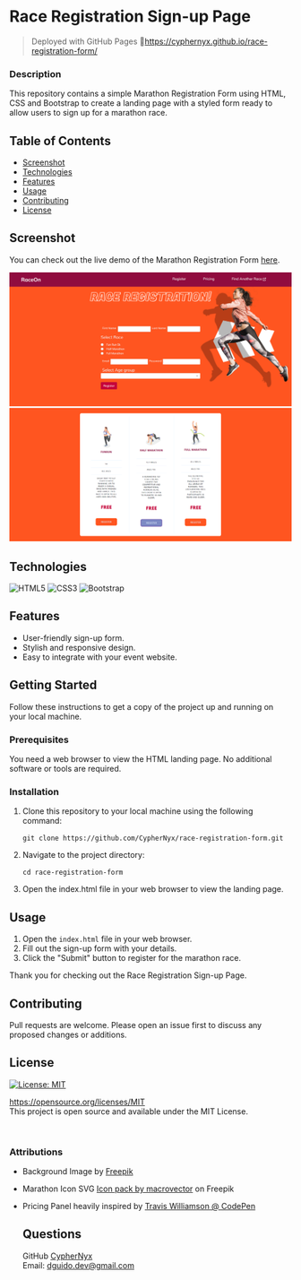 # Race Registration Sign-up Page
> Deployed with GitHub Pages 🔗https://cyphernyx.github.io/race-registration-form/

### Description

This repository contains a simple Marathon Registration Form using HTML, CSS and Bootstrap to create a landing page with a styled form ready to allow users to sign up for a marathon race.

## Table of Contents

- [Screenshot](#screenshot)
- [Technologies](#technologies)
- [Features](#features)
- [Usage](#usage)
- [Contributing](#contributing)
- [License](#license)

## Screenshot

You can check out the live demo of the Marathon Registration Form [here](https://cyphernyx.github.io/race-registration-form/).

![Marathon Race Sign-up Page](./assets/screencapture-cyphernyx-github-io-race-registration-form-2023-10-31-22_38_15.png)
![Pricing Panel](./assets/screencapture-127-0-0-1-5500-pricing-html-2023-11-03-23_51_27.png)

## Technologies
![HTML5](https://img.shields.io/badge/HTML5-%23E34F26.svg?style=for-the-badge&logo=html5&logoColor=white)
![CSS3](https://img.shields.io/badge/CSS3-%231572B6.svg?style=for-the-badge&logo=css3&logoColor=white)
![Bootstrap](https://img.shields.io/badge/Bootstrap-%23563D7C.svg?style=for-the-badge&logo=bootstrap&logoColor=white)




## Features

- User-friendly sign-up form.
- Stylish and responsive design.
- Easy to integrate with your event website.

## Getting Started

Follow these instructions to get a copy of the project up and running on your local machine.

### Prerequisites

You need a web browser to view the HTML landing page. No additional software or tools are required.

### Installation

1. Clone this repository to your local machine using the following command:

   ```shell
   git clone https://github.com/CypherNyx/race-registration-form.git

2. Navigate to the project directory:

     ```shell
    cd race-registration-form

3. Open the index.html file in your web browser to view the landing page.

## Usage

1. Open the `index.html` file in your web browser.
2. Fill out the sign-up form with your details.
3. Click the "Submit" button to register for the marathon race.

Thank you for checking out the Race Registration Sign-up Page.

## Contributing
Pull requests are welcome. Please open an issue first to discuss any proposed changes or additions.
<br>

## License
[![License: MIT](https://img.shields.io/badge/License-MIT-yellow.svg)](https://opensource.org/licenses/MIT)
  
  https://opensource.org/licenses/MIT <br> 
  This project is open source and available under the MIT License.

<br>

### Attributions

- Background Image by <a href="https://www.freepik.com/free-psd/running-shoes-banner-template_10244684.htm#from_view=detail_serie" target="_blank">Freepik</a>
- Marathon Icon SVG <a href="https://www.freepik.com/free-vector/marathon-runners-isometric-icons-set-running-athletes-sports-equipment-isolated-vector-illustration_58596498.htm#page=2&query=running%20icons&position=15&from_view=search&track=ais" target="_blank">Icon pack by macrovector</a> on Freepik
- Pricing Panel heavily inspired by <a href="https://codepen.io/travisw/pen/EvbKwd" target="_blank">Travis Williamson @ CodePen</a>

  ## Questions
  GitHub [CypherNyx](https://github.com/CypherNyx)<br>
  Email: dguido.dev@gmail.com